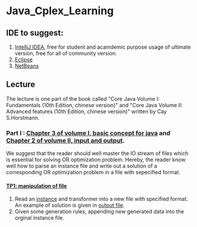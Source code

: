 # Java_Cplex_Learning
## IDE to suggest:
1. [IntelliJ IDEA](https://www.jetbrains.com/fr-fr/idea/download/), free for student and acamdemic purpose usage of ultimate version, free for all of community version.   
2. [Eclipse](https://www.eclipse.org/downloads/) 
3. [NetBeans](https://netbeans.apache.org/download/index.html) 
## Lecture
The lecture is one part of the book called "Core Java Volume I: Fundamentals (10th Edition, chinese version)" and "Core Java Volume II: Advanced features (10th Edition, chinese version)"  written by Cay S.Horstmann.
### Part I : [Chapter 3 of volume I, basic concept for java](https://github.com/martinWANG2014/Java_Cplex_Learning/blob/main/TP1/Learning_Java_I_1.pdf) and [Chapter 2 of volume II, input and output](https://github.com/martinWANG2014/Java_Cplex_Learning/blob/main/TP1/Learning_Java_I_2.1.pdf).
We suggest that the reader should well master the IO stream of files which is essential for solving OR optimization problem. Hereby, the reader know well how to parse an instance file and write out a solution of a corresponding OR optimization problem in a file with sepecified format. 
#### [TP1: manipulation of file](https://github.com/martinWANG2014/Java_Cplex_Learning/blob/main/TP1/TP1.pdf)
1. Read an [instance](https://github.com/martinWANG2014/Java_Cplex_Learning/blob/main/TP1/instance.txt) and transformer into a new file with specified format. An example of solution is given in [output file](https://github.com/martinWANG2014/Java_Cplex_Learning/blob/main/TP1/output.txt).
2. Given some generation rules, appending new generated data into the orginal instance file. 
